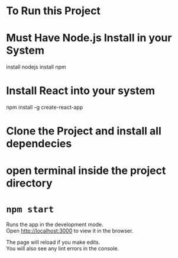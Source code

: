 # To Run this Project 

# Must Have Node.js Install in your System
  install nodejs
  install npm

# Install React into your system
npm install -g create-react-app

# Clone the Project and install all dependecies
 
# open terminal inside the project directory 

# `npm start`

Runs the app in the development mode.\
Open [http://localhost:3000](http://localhost:3000) to view it in the browser.

The page will reload if you make edits.\
You will also see any lint errors in the console.


